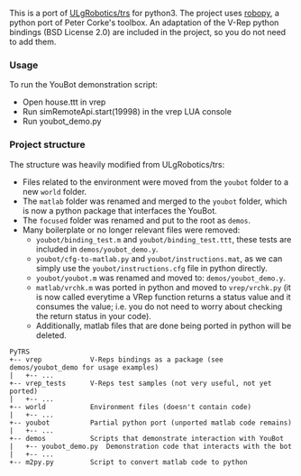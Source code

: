 This is a port of [ULgRobotics/trs](https://github.com/ULgRobotics/trs) for python3. The project uses [robopy](https://pypi.org/project/robopy/), a python port of Peter Corke's toolbox. An adaptation of the V-Rep python bindings (BSD License 2.0) are included in the project, so you do not need to add them. 

### Usage

To run the YouBot demonstration script:
- Open house.ttt in vrep
- Run simRemoteApi.start(19998) in the vrep LUA console
- Run youbot_demo.py

### Project structure

The structure was heavily modified from ULgRobotics/trs:
- Files related to the environment were moved from the `youbot` folder to a new `world` folder.
- The `matlab` folder was renamed and merged to the `youbot` folder, which is now a python package that interfaces the YouBot.
- The `focused` folder was renamed and put to the root as `demos`.
- Many boilerplate or no longer relevant files were removed:
  - `youbot/binding_test.m` and `youbot/binding_test.ttt`, these tests are included in `demos/youbot_demo.y`. 
  - `youbot/cfg-to-matlab.py` and `youbot/instructions.mat`, as we can simply use the `youbot/instructions.cfg` file in python directly.
  - `youbot/youbot.m` was renamed and moved to: `demos/youbot_demo.y`.
  - `matlab/vrchk.m` was ported in python and moved to `vrep/vrchk.py` (it is now called everytime a VRep function returns a status value and it consumes the value; i.e. you do not need to worry about checking the return status in your code).
  - Additionally, matlab files that are done being ported in python will be deleted.
  

```
PyTRS
+-- vrep            V-Reps bindings as a package (see demos/youbot_demo for usage examples)
|   +-- ...
+-- vrep_tests      V-Reps test samples (not very useful, not yet ported)
|   +-- ...
+-- world           Environment files (doesn't contain code)
|   +-- ...
+-- youbot          Partial python port (unported matlab code remains)
|   +-- ...
+-- demos           Scripts that demonstrate interaction with YouBot
|   +-- youbot_demo.py  Demonstration code that interacts with the bot
|   +-- ...
+-- m2py.py         Script to convert matlab code to python
```